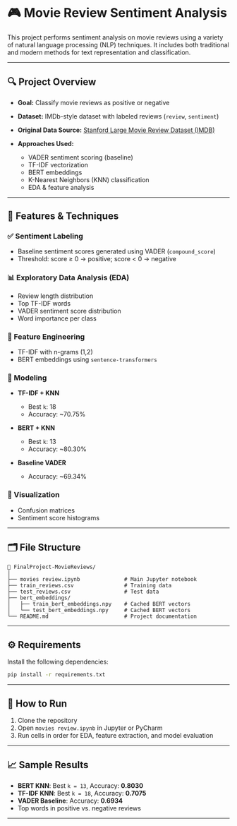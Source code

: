 # 🎮 Movie Review Sentiment Analysis

This project performs sentiment analysis on movie reviews using a variety of natural language processing (NLP) techniques. It includes both traditional and modern methods for text representation and classification.

---

## 🔍 Project Overview

* **Goal:** Classify movie reviews as positive or negative
* **Dataset:** IMDb-style dataset with labeled reviews (`review`, `sentiment`)
* **Original Data Source:** [Stanford Large Movie Review Dataset (IMDB)](https://ai.stanford.edu/~amaas/data/sentiment/)
* **Approaches Used:**

  * VADER sentiment scoring (baseline)
  * TF-IDF vectorization
  * BERT embeddings
  * K-Nearest Neighbors (KNN) classification
  * EDA & feature analysis

---

## 🧪 Features & Techniques

### ✅ Sentiment Labeling

* Baseline sentiment scores generated using VADER (`compound_score`)
* Threshold: score ≥ 0 → positive; score < 0 → negative

### 📊 Exploratory Data Analysis (EDA)

* Review length distribution
* Top TF-IDF words
* VADER sentiment score distribution
* Word importance per class

### 🧠 Feature Engineering

* TF-IDF with n-grams (1,2)
* BERT embeddings using `sentence-transformers`

### 🧪 Modeling

* **TF-IDF + KNN**

  * Best `k`: 18
  * Accuracy: \~70.75%
* **BERT + KNN**

  * Best `k`: 13
  * Accuracy: \~80.30%
* **Baseline VADER**

  * Accuracy: \~69.34%

### 🎨 Visualization

* Confusion matrices
* Sentiment score histograms

---

## 🗂️ File Structure

```
📁 FinalProject-MovieReviews/
│
├── movies review.ipynb              # Main Jupyter notebook
├── train_reviews.csv                # Training data
├── test_reviews.csv                 # Test data
├── bert_embeddings/
│   ├── train_bert_embeddings.npy    # Cached BERT vectors
│   └── test_bert_embeddings.npy     # Cached BERT vectors
└── README.md                        # Project documentation
```

---

## ⚙️ Requirements

Install the following dependencies:

```bash
pip install -r requirements.txt
```

---

## 🚀 How to Run

1. Clone the repository
2. Open `movies review.ipynb` in Jupyter or PyCharm
3. Run cells in order for EDA, feature extraction, and model evaluation

---

## 📈 Sample Results

* **BERT KNN**: Best `k = 13`, Accuracy: **0.8030**
* **TF-IDF KNN**: Best `k = 18`, Accuracy: **0.7075**
* **VADER Baseline**: Accuracy: **0.6934**
* Top words in positive vs. negative reviews

---
